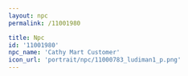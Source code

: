 ```yaml
---
layout: npc
permalink: /11001980

title: Npc
id: '11001980'
npc_name: 'Cathy Mart Customer'
icon_url: 'portrait/npc/11000783_ludiman1_p.png'
---
```

